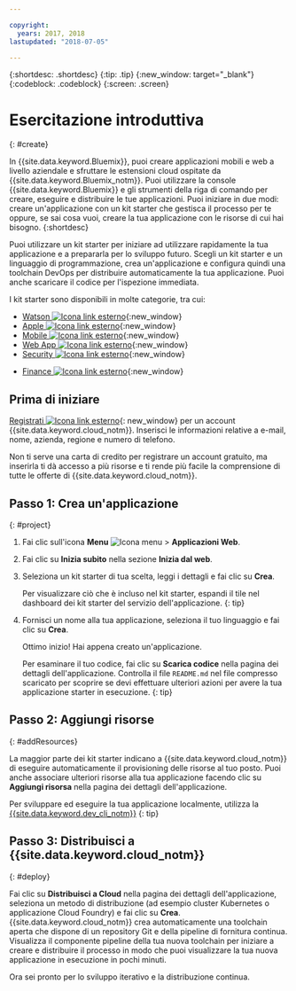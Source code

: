 ```yaml
---

copyright:
  years: 2017, 2018
lastupdated: "2018-07-05"

---
```


{:shortdesc: .shortdesc}
{:tip: .tip}
{:new_window: target="_blank"}
{:codeblock: .codeblock}
{:screen: .screen}

# Esercitazione introduttiva
{: #create}

In {{site.data.keyword.Bluemix}}, puoi creare applicazioni mobili e web a livello aziendale e sfruttare le estensioni cloud ospitate da {{site.data.keyword.Bluemix_notm}}. Puoi utilizzare la console {{site.data.keyword.Bluemix}} e gli strumenti della riga di comando per creare, eseguire e distribuire le tue applicazioni. Puoi iniziare in due modi: creare un'applicazione con un kit starter che gestisca il processo per te oppure, se sai cosa vuoi, creare la tua applicazione con le risorse di cui hai bisogno.
{:shortdesc}

Puoi utilizzare un kit starter per iniziare ad utilizzare rapidamente la tua applicazione e a prepararla per lo sviluppo futuro. Scegli un kit starter e un linguaggio di programmazione, crea un'applicazione e configura quindi una toolchain DevOps per distribuire automaticamente la tua applicazione. Puoi anche scaricare il codice per l'ispezione immediata.

I kit starter sono disponibili in molte categorie, tra cui:

* [Watson ![Icona link esterno](../icons/launch-glyph.svg "Icona link esterno")](https://console.bluemix.net/developer/watson){:new_window}
* [Apple ![Icona link esterno](../icons/launch-glyph.svg "Icona link esterno")](https://console.bluemix.net/developer/appledevelopment){:new_window}
* [Mobile ![Icona link esterno](../icons/launch-glyph.svg "Icona link esterno")](https://console.bluemix.net/developer/mobile){:new_window}
* [Web App ![Icona link esterno](../icons/launch-glyph.svg "Icona link esterno")](https://console.bluemix.net/developer/appservice){:new_window}
* [Security ![Icona link esterno](../icons/launch-glyph.svg "Icona link esterno")](https://console.bluemix.net/developer/security){:new_window}
<!--* [Watson Data Platform developer console](https://console.bluemix.net/developer/dataplatform)-->
* [Finance ![Icona link esterno](../icons/launch-glyph.svg "Icona link esterno")](https://console.bluemix.net/developer/finance){:new_window}

## Prima di iniziare

[Registrati ![Icona link esterno](../icons/launch-glyph.svg "Icona link esterno")](https://console.bluemix.net){: new_window} per un account {{site.data.keyword.cloud_notm}}. Inserisci le informazioni relative a e-mail, nome, azienda, regione e numero di telefono.

Non ti serve una carta di credito per registrare un account gratuito, ma inserirla ti dà accesso a più risorse e ti rende più facile la comprensione di tutte le offerte di {{site.data.keyword.cloud_notm}}.

## Passo 1: Crea un'applicazione
{: #project}

1. Fai clic sull'icona **Menu** ![Icona menu](../icons/icon_hamburger.svg) > **Applicazioni Web**.

2. Fai clic su **Inizia subito** nella sezione **Inizia dal web**.

3. Seleziona un kit starter di tua scelta, leggi i dettagli e fai clic su **Crea**.

   Per visualizzare ciò che è incluso nel kit starter, espandi il tile nel dashboard dei kit starter del servizio dell'applicazione.
   {: tip}

4. Fornisci un nome alla tua applicazione, seleziona il tuo linguaggio e fai clic su **Crea**.

   Ottimo inizio! Hai appena creato un'applicazione.

   Per esaminare il tuo codice, fai clic su **Scarica codice** nella pagina dei dettagli dell'applicazione. Controlla il file `README.md` nel file compresso scaricato per scoprire se devi effettuare ulteriori azioni per avere la tua applicazione starter in esecuzione.
   {: tip}

## Passo 2: Aggiungi risorse
{: #addResources}

La maggior parte dei kit starter indicano a {{site.data.keyword.cloud_notm}} di eseguire automaticamente il provisioning delle risorse al tuo posto. Puoi anche associare ulteriori risorse alla tua applicazione facendo clic su **Aggiungi risorsa** nella pagina dei dettagli dell'applicazione.

Per sviluppare ed eseguire la tua applicazione localmente, utilizza la [{{site.data.keyword.dev_cli_notm}}](../cli/idt/index.html)
{: tip}

## Passo 3: Distribuisci a {{site.data.keyword.cloud_notm}}
{: #deploy}

Fai clic su **Distribuisci a Cloud** nella pagina dei dettagli dell'applicazione, seleziona un metodo di distribuzione (ad esempio cluster Kubernetes o applicazione Cloud Foundry) e fai clic su **Crea**. {{site.data.keyword.cloud_notm}} crea automaticamente una toolchain aperta che dispone di un repository Git e della pipeline di fornitura continua. Visualizza il componente pipeline della tua nuova toolchain per iniziare a creare e distribuire il processo in modo che puoi visualizzare la tua nuova applicazione in esecuzione in pochi minuti.

Ora sei pronto per lo sviluppo iterativo e la distribuzione continua.
